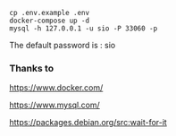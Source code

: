 


```
cp .env.example .env
docker-compose up -d
mysql -h 127.0.0.1 -u sio -P 33060 -p
```

The default password is : sio



### Thanks to

https://www.docker.com/

https://www.mysql.com/

https://packages.debian.org/src:wait-for-it





